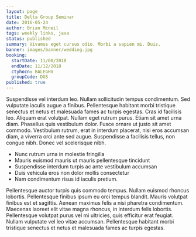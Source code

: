 ```yaml
---
layout: page
title: Delta Group Seminar
date: 2016-05-24
author: Brian Mcneil
tags: weekly links, java
status: published
summary: Vivamus eget cursus odio. Morbi a sapien mi. Duis.
banner: images/banner/wedding.jpg
booking:
  startDate: 11/08/2018
  endDate: 11/12/2018
  ctyhocn: BALEGHX
  groupCode: DGS
published: true
---
```

Suspendisse vel interdum leo. Nullam sollicitudin tempus condimentum. Sed vulputate iaculis augue a finibus. Pellentesque habitant morbi tristique senectus et netus et malesuada fames ac turpis egestas. Cras id facilisis leo. Aliquam erat volutpat. Nullam eget rutrum purus. Etiam sit amet urna diam. Phasellus quis vestibulum dolor. Fusce ornare ut justo sit amet commodo. Vestibulum rutrum, erat in interdum placerat, nisi eros accumsan diam, a viverra orci ante sed augue. Suspendisse a facilisis tellus, non congue nibh. Donec vel scelerisque nibh.

* Nunc rutrum urna in molestie fringilla
* Mauris euismod mauris ut mauris pellentesque tincidunt
* Suspendisse interdum turpis ac ante vestibulum accumsan
* Duis vehicula eros non dolor mollis consectetur
* Nam condimentum risus id iaculis pretium.

Pellentesque auctor turpis quis commodo tempus. Nullam euismod rhoncus lobortis. Pellentesque finibus ipsum eu orci tempus blandit. Mauris volutpat finibus est et sagittis. Aenean maximus felis a nisi pharetra condimentum. Maecenas laoreet elit vitae magna rhoncus, in interdum felis lobortis. Pellentesque volutpat purus vel mi ultricies, quis efficitur erat feugiat. Nullam vulputate vel leo vitae accumsan. Pellentesque habitant morbi tristique senectus et netus et malesuada fames ac turpis egestas.
